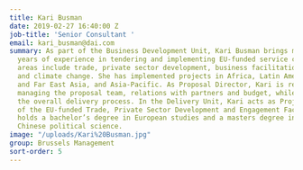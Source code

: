 ```yaml
---
title: Kari Busman
date: 2019-02-27 16:40:00 Z
job-title: 'Senior Consultant '
email: kari_busman@dai.com
summary: As part of the Business Development Unit, Kari Busman brings more than 10
  years of experience in tendering and implementing EU-funded service contacts. Technical
  areas include trade, private sector development, business facilitation, budget support
  and climate change. She has implemented projects in Africa, Latin America, South-
  and Far East Asia, and Asia-Pacific. As Proposal Director, Kari is responsible for
  managing the proposal team, relations with partners and budget, while overseeing
  the overall delivery process. In the Delivery Unit, Kari acts as Project Director
  of the EU-funded Trade, Private Sector Development and Engagement Facility. She
  holds a bachelor’s degree in European studies and a masters degree in contemporary
  Chinese political science.
image: "/uploads/Kari%20Busman.jpg"
group: Brussels Management
sort-order: 5
---
```


